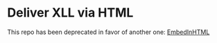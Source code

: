 Deliver XLL via HTML
============

This repo has been deprecated in favor of another one: [EmbedInHTML](https://github.com/arno0x/EmbedInHTML)
